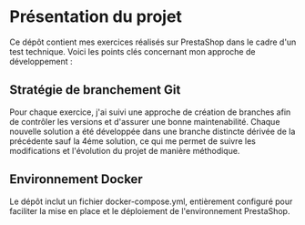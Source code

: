 
<h1>Présentation du projet</h1>

Ce dépôt contient mes exercices réalisés sur PrestaShop dans le cadre d'un test technique. Voici les points clés concernant mon approche de développement :

<h2>Stratégie de branchement Git</h2>

Pour chaque exercice, j'ai suivi une approche de création de branches afin de contrôler les versions et d'assurer une bonne maintenabilité. Chaque nouvelle solution a été développée dans une branche distincte dérivée de la précédente sauf la 4éme solution, ce qui me permet de suivre les modifications et l'évolution du projet de manière méthodique.

<h2>Environnement Docker</h2>

Le dépôt inclut un fichier docker-compose.yml, entièrement configuré pour faciliter la mise en place et le déploiement de l'environnement PrestaShop.
